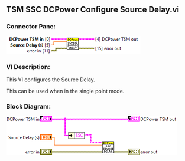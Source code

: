 ## **TSM SSC DCPower Configure Source Delay.vi**
### Connector Pane:
![alt text](/docs/images/Instrument%20Control/DCPower/Source/TSM%20SSC%20DCPower%20Configure%20Source%20Delay.vic.png "TSM SSC DCPower Configure Source Delay.vi connector pane")

### VI Description:
This VI configures the Source Delay.

This can be used when in the single point mode.

### Block Diagram:
![alt text](/docs/images/Instrument%20Control/DCPower/Source/TSM%20SSC%20DCPower%20Configure%20Source%20Delay.vid.png "TSM SSC DCPower Configure Source Delay.vi block diagram")
